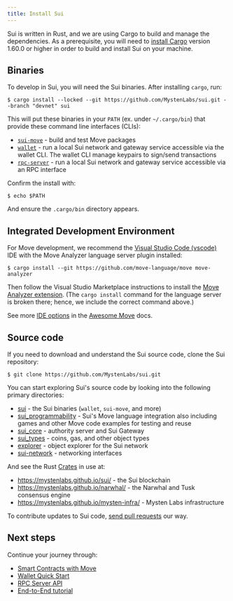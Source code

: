 ```yaml
---
title: Install Sui
---
```


Sui is written in Rust, and we are using Cargo to build and manage the
dependencies.  As a prerequisite, you will need to [install
Cargo](https://doc.rust-lang.org/cargo/getting-started/installation.html)
version 1.60.0 or higher in order to build and install Sui on your machine.

## Binaries

To develop in Sui, you will need the Sui binaries. After installing `cargo`, run:

```shell
$ cargo install --locked --git https://github.com/MystenLabs/sui.git --branch "devnet" sui
```

This will put these binaries in your `PATH` (ex. under `~/.cargo/bin`) that provide these command line interfaces (CLIs):
* [`sui-move`](move.md) - build and test Move packages
* [`wallet`](wallet.md) - run a local Sui network and gateway service accessible via the wallet CLI. The wallet CLI manage keypairs to sign/send transactions
* [`rpc-server`](json-rpc.md) - run a local Sui network and gateway service accessible via an RPC interface

Confirm the install with:

```
$ echo $PATH
```

And ensure the `.cargo/bin` directory appears.

## Integrated Development Environment
For Move development, we recommend the [Visual Studio Code (vscode)](https://code.visualstudio.com/) IDE with the Move Analyzer language server plugin installed:

```shell
$ cargo install --git https://github.com/move-language/move move-analyzer
```

Then follow the Visual Studio Marketplace instructions to install the [Move Analyzer extension](https://marketplace.visualstudio.com/items?itemName=move.move-analyzer). (The `cargo install` command for the language server is broken there; hence, we include the correct command above.)

See more [IDE options](https://github.com/MystenLabs/awesome-move#ides) in the [Awesome Move](https://github.com/MystenLabs/awesome-move) docs.

## Source code

If you need to download and understand the Sui source code, clone the Sui repository:

```shell
$ git clone https://github.com/MystenLabs/sui.git
```

You can start exploring Sui's source code by looking into the following primary directories:
* [sui](https://github.com/MystenLabs/sui/tree/main/sui) - the Sui binaries (`wallet`, `sui-move`, and more)
* [sui_programmability](https://github.com/MystenLabs/sui/tree/main/sui_programmability) - Sui's Move language integration also including games and other Move code examples for testing and reuse
* [sui_core](https://github.com/MystenLabs/sui/tree/main/sui_core) - authority server and Sui Gateway
* [sui_types](https://github.com/MystenLabs/sui/tree/main/sui_types) - coins, gas, and other object types
* [explorer](https://github.com/MystenLabs/sui/tree/main/explorer) - object explorer for the Sui network
* [sui-network](https://github.com/MystenLabs/sui/tree/main/crates/sui-network) - networking interfaces

And see the Rust [Crates](https://doc.rust-lang.org/rust-by-example/crates.html) in use at:
* https://mystenlabs.github.io/sui/ - the Sui blockchain
* https://mystenlabs.github.io/narwhal/ - the Narwhal and Tusk consensus engine
* https://mystenlabs.github.io/mysten-infra/ - Mysten Labs infrastructure

To contribute updates to Sui code, [send pull requests](../contribute/index.md#send-pull-requests) our way.

## Next steps

Continue your journey through:

* [Smart Contracts with Move](move.md)
* [Wallet Quick Start](wallet.md)
* [RPC Server API](json-rpc.md)
* [End-to-End tutorial](../explore/tutorials.md)
